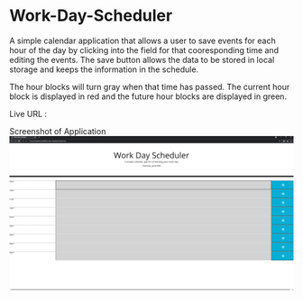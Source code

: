 # Work-Day-Scheduler
A simple calendar application that allows a user to save events for each hour of the day by clicking into the field for that cooresponding time and editing the events. The save button allows the data to be stored in local storage and keeps the information in the schedule.

The hour blocks will turn gray when that time has passed. The current hour block is displayed in red and the future hour blocks are displayed in green.

Live URL :

Screenshot of Application
![Image of Application](https://github.com/babelitoo/Work-Day-Scheduler/blob/main/images/day%20schedule.png)
